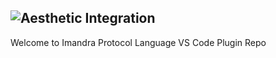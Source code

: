 
![Aesthetic Integration](https://storage.googleapis.com/imandra-assets/images/github/vs_code_plug_head.png)
--------
Welcome to Imandra Protocol Language VS Code Plugin Repo
